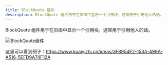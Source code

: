 ```yaml
---
title: BlockQuote 组件
description: BlockQuote 组件用于在页面中显示一个引用块，通常用于引用他人的话。
---
```


BlockQuote 组件用于在页面中显示一个引用块，通常用于引用他人的话。

![BlockQuote组件](/images/juiceEditor/component-quote.png)

这里可以看到例子：https://www.kuaiyizhi.cn/ideas/3F8954F2-153A-499A-A516-5EFD9A74F12A
